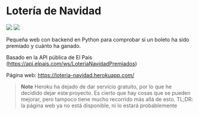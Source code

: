 # Lotería de Navidad 
[<img src="https://img.shields.io/badge/Website-Visit%20Us!-blue?style=for-the-badge"/>](https://loteria-navidad.herokuapp.com/)
[<img src="https://img.shields.io/badge/dynamic/json?label=Website%20Views&query=value&url=https%3A%2F%2Fapi.countapi.xyz%2Fget%2Floteria-navidad.herokuapp.com%2Fvisits&style=for-the-badge"/>](https://loteria-navidad.herokuapp.com/)

<!-- Yeah, the links are huge... -->

Pequeña web con backend en Python para comprobar si un boleto ha sido premiado y cuánto ha ganado.

Basado en la API pública de El País (https://api.elpais.com/ws/LoteriaNavidadPremiados)

Página web: https://loteria-navidad.herokuapp.com/ 
> **Note**
> Heroku ha dejado de dar servicio gratuito, por lo que he decidido dejar este proyecto. Es cierto que hay cosas que se pueden mejorar, pero tampoco tiene mucho recorrido más allá de esto. TL;DR: la página web ya no está disponible, ni lo estará probablemente

